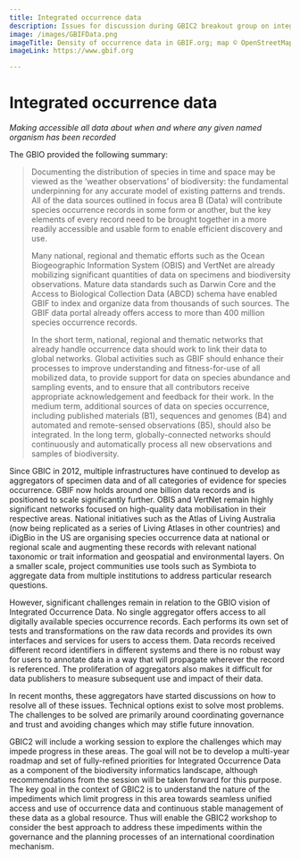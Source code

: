 ```yaml
---
title: Integrated occurrence data
description: Issues for discussion during GBIC2 breakout group on integrated occurrence data
image: /images/GBIFData.png
imageTitle: Density of occurrence data in GBIF.org; map © OpenStreetMap
imageLink: https://www.gbif.org

---
```

# Integrated occurrence data

_Making accessible all data about when and where any given named organism has been recorded_

The GBIO provided the following summary:

> Documenting the distribution of species in time and space may be viewed as the ‘weather observations’ of biodiversity: the fundamental underpinning for any accurate model of existing patterns and trends. All of the data sources outlined in focus area B (Data) will contribute species occurrence records in some form or another, but the key elements of every record need to be brought together in a more readily accessible and usable form to enable efficient discovery and use.
>
> Many national, regional and thematic efforts such as the Ocean Biogeographic Information System (OBIS) and VertNet are already mobilizing significant quantities of data on specimens and biodiversity observations. Mature data standards such as Darwin Core and the Access to Biological Collection Data (ABCD) schema have enabled GBIF to index and organize data from thousands of such sources. The GBIF data portal already offers access to more than 400 million species occurrence records.
>
> In the short term, national, regional and thematic networks that already handle occurrence data should work to link their data to global networks. Global activities such as GBIF should enhance their processes to improve understanding and fitness-for-use of all mobilized data, to provide support for data on species abundance and sampling events, and to ensure that all contributors receive appropriate acknowledgement and feedback for their work. In the medium term, additional sources of data on species occurrence, including published materials (B1), sequences and genomes (B4) and automated and remote-sensed observations (B5), should also be integrated. In the long term, globally-connected networks should continuously and automatically process all new observations and samples of biodiversity.

Since GBIC in 2012, multiple infrastructures have continued to develop as aggregators of specimen data and of all categories of evidence for species occurrence.  GBIF now holds around one billion data records and is positioned to scale significantly further. OBIS and VertNet remain highly significant networks focused on high-quality data mobilisation in their respective areas. National initiatives such as the Atlas of Living Australia (now being replicated as a series of Living Atlases in other countries) and iDigBio in the US are organising species occurrence data at national or regional scale and augmenting these records with relevant national taxonomic or trait information and geospatial and environmental layers. On a smaller scale, project communities use tools such as Symbiota to aggregate data from multiple institutions to address particular research questions.

However, significant challenges remain in relation to the GBIO vision of Integrated Occurrence Data. No single aggregator offers access to all digitally available species occurrence records. Each performs its own set of tests and transformations on the raw data records and provides its own interfaces and services for users to access them. Data records received different record identifiers in different systems and there is no robust way for users to annotate data in a way that will propagate wherever the record is referenced. The proliferation of aggregators also makes it difficult for data publishers to measure subsequent use and impact of their data.

In recent months, these aggregators have started discussions on how to resolve all of these issues. Technical options exist to solve most problems. The challenges to be solved are primarily around coordinating governance and trust and avoiding changes which may stifle future innovation.

GBIC2 will include a working session to explore the challenges which may impede progress in these areas.  The goal will not be to develop a multi-year roadmap and set of fully-refined priorities for Integrated Occurrence Data as a component of the biodiversity informatics landscape, although recommendations from the session will be taken forward for this purpose.  The key goal in the context of GBIC2 is to understand the nature of the impediments which limit progress in this area towards seamless unified access and use of occurrence data and continuous stable management of these data as a global resource. Thus will enable the GBIC2 workshop to consider the best approach to address these impediments within the governance and the planning processes of an international coordination mechanism.
